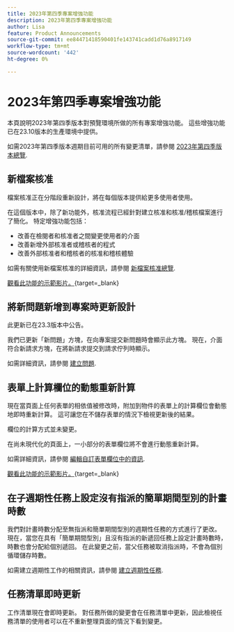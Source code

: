 ```yaml
---
title: 2023年第四季專案增強功能
description: 2023年第四季專案增強功能
author: Lisa
feature: Product Announcements
source-git-commit: ee84471418590401fe143741cadd1d76a8917149
workflow-type: tm+mt
source-wordcount: '442'
ht-degree: 0%

---
```


# 2023年第四季專案增強功能

本頁說明2023年第四季版本對預覽環境所做的所有專案增強功能。 這些增強功能已在23.10版本的生產環境中提供。

如需2023年第四季版本週期目前可用的所有變更清單，請參閱 [2023年第四季版本總覽](/help/quicksilver/product-announcements/product-releases/23-q4-release-activity/23-q4-release-overview.md).

## 新檔案核准

檔案核准正在分階段重新設計，將在每個版本提供給更多使用者使用。

在這個版本中，除了新功能外，核准流程已經針對建立核准和核准/稽核檔案進行了簡化。 特定增強功能包括：

* 改善在檢閱者和核准者之間變更使用者的介面
* 改善新增外部核准者或稽核者的程式
* 改善外部核准者和稽核者的核准和稽核體驗

如需有關使用新檔案核准的詳細資訊，請參閱 [新檔案核准總覽](/help/quicksilver/review-and-approve-work/document-reviews-and-approvals/document-approvals-overview.md).

[觀看此功能的示範影片。](https://video.tv.adobe.com/v/3424867){target=_blank}

## 將新問題新增到專案時更新設計

此更新已在23.3版本中公告。

我們已更新「新問題」方塊，在向專案提交新問題時會顯示此方塊。 現在，介面符合新請求方塊，在將新請求提交到請求佇列時顯示。

如需詳細資訊，請參閱 [建立問題](/help/quicksilver/manage-work/issues/manage-issues/create-issues.md).

## 表單上計算欄位的動態重新計算

現在當頁面上任何表單的相依值被修改時，附加到物件的表單上的計算欄位會動態地即時重新計算。 這可讓您在不儲存表單的情況下檢視更新後的結果。

欄位的計算方式並未變更。

在尚未現代化的頁面上，一小部分的表單欄位將不會進行動態重新計算。

如需詳細資訊，請參閱 [編輯自訂表單欄位中的資訊](/help/quicksilver/workfront-basics/work-with-custom-forms/edit-custom-forms.md).

[觀看此功能的示範影片。](https://video.tv.adobe.com/v/3422678/){target=_blank}

## 在子週期性任務上設定沒有指派的簡單期間型別的計畫時數

我們對計畫時數分配至無指派和簡單期間型別的週期性任務的方式進行了更改。 現在，當您在具有「簡單期間型別」且沒有指派的新遞回任務上設定計畫時數時，時數也會分配給個別遞回。 在此變更之前，當父任務被取消指派時，不會為個別循環儲存時數。

如需建立週期性工作的相關資訊，請參閱 [建立週期性任務](/help/quicksilver/manage-work/tasks/create-tasks/create-recurring-tasks.md).

## 任務清單即時更新

工作清單現在會即時更新。 對任務所做的變更會在任務清單中更新，因此檢視任務清單的使用者可以在不重新整理頁面的情況下看到變更。
